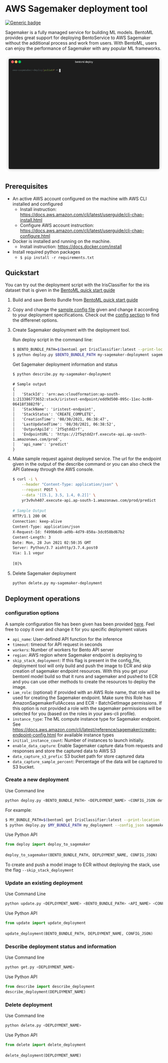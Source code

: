 # AWS Sagemaker deployment tool

[![Generic badge](https://img.shields.io/badge/Release-Alpha-<COLOR>.svg)](https://shields.io/)

Sagemaker is a fully managed service for building ML models. BentoML provides great support
for deploying BentoService to AWS Sagemaker without the additional process and work from users. With BentoML, users can enjoy the performance of Sagemaker with any popular ML frameworks.

<p align="center">
  <img src="demo.gif" alt="demo of aws-lambda-deploy tool"/>
</p>

## Prerequisites

- An active AWS account configured on the machine with AWS CLI installed and configured
    - Install instruction: https://docs.aws.amazon.com/cli/latest/userguide/cli-chap-install.html
    - Configure AWS account instruction: https://docs.aws.amazon.com/cli/latest/userguide/cli-chap-configure.html
- Docker is installed and running on the machine.
    - Install instruction: https://docs.docker.com/install
- Install required python packages
    - `$ pip install -r requirements.txt`


## Quickstart

You can try out the deployment script with the IrisClassifier for the iris dataset that is given in the [BentoML quick start guide](https://github.com/bentoml/BentoML/blob/master/guides/quick-start/bentoml-quick-start-guide.ipynb)

1. Build and save Bento Bundle from [BentoML quick start guide](https://github.com/bentoml/BentoML/blob/master/guides/quick-start/bentoml-quick-start-guide.ipynb)

2. Copy and change the [sample config file](sagemaker_config.json) given and change it according to your deployment specifications. Check out the [config section](#configuration-options) to find the differenet options.

3. Create Sagemaker deployment with the deployment tool. 
   
   Run deploy script in the command line:

    ```bash
    $ BENTO_BUNDLE_PATH=$(bentoml get IrisClassifier:latest --print-location -q)
    $ python deploy.py $BENTO_BUNDLE_PATH my-sagemaker-deployment sagemaker_config.json
    ```

    Get Sagemaker deployment information and status

    ```
    $ python describe.py my-sagemaker-deployment

    # Sample output
    {
    │   'StackId': 'arn:aws:cloudformation:ap-south-1:213386773652:stack/iristest-endpoint/edd9d500-095c-11ec-bc08-06418f3882f0',
    │   'StackName': 'iristest-endpoint',
    │   'StackStatus': 'CREATE_COMPLETE',
    │   'CreationTime': '08/30/2021, 06:38:47',
    │   'LastUpdatedTime': '08/30/2021, 06:38:52',
    │   'OutputApiId': '2f5qtdd2rf',
    │   'EndpointURL': 'https://2f5qtdd2rf.execute-api.ap-south-1.amazonaws.com/prod',
    │   'api_name': 'predict'
    }
    ```

4. Make sample request against deployed service. The url for the endpoint given in the output of the describe command or you can also check the API Gateway through the AWS console.

    ```bash
    $ curl -i \
        --header "Content-Type: application/json" \
        --request POST \
        --data '[[5.1, 3.5, 1.4, 0.2]]' \
        yr3v9vh407.execute-api.ap-south-1.amazonaws.com/prod/predict

    # Sample Output
    HTTP/1.1 200 OK
    Connection: keep-alive
    Content-Type: application/json
    X-Request-Id: f499b6d0-ad9b-4d79-850a-3dc058bd67b2
    Content-Length: 3
    Date: Mon, 28 Jun 2021 02:50:35 GMT
    Server: Python/3.7 aiohttp/3.7.4.post0
    Via: 1.1 vegur

    [0]%
    ```

5. Delete Sagemaker deployment

    ```bash
    python delete.py my-sagemaker-deployment
    ```

## Deployment operations

### configuration options

A sample configuration file has been given has been provided [here](sagemaker_config.json). Feel free to copy it over and change it for you specific deployment values

* `api_name`: User-defined API function for the inference
* `timeout`: timeout for API request in seconds
* `workers`: Number of workers for Bento API server
* `region`: AWS region where Sagemaker endpoint is deploying to
* `skip_stack_deployment`: If this flag is present in the config_file,
  deployment tool will only build and push the image to ECR and skip creation of
  sagemaker endpoint resources. With this you get your bentoml model build so
  that it runs and sagemaker and pushed to ECR and you can use other methods to
  create the resources to deploy the image.
* `iam_role`: (optional) if provided with an AWS Role name, that role will be
used for creating the Sagemaker endpoint. Make sure this Role has
AmazonSagemakerFullAccess and ECR - BatchGetImage permissions. If this option is
not provided a role with the sagemaker permissions will be selected for you
(based on the roles in your aws-cli profile).
* `instance_type`: The ML compute instance type for Sagemaker endpoint. See https://docs.aws.amazon.com/cli/latest/reference/sagemaker/create-endpoint-config.html for available instance types
* `initial_instance_count`: Number of instances to launch initially.
* `enable_data_capture`: Enable Sagemaker capture data from requests and responses and store the captured data to AWS S3
* `data_capture_s3_prefix`: S3 bucket path for store captured data
* `data_capture_sample_percent`: Percentage of the data will be captured to S3 bucket.

### Create a new deployment

Use Command line

```bash
python deploy.py <BENTO_BUNDLE_PATH> <DEPLOYMENT_NAME> <CONFIG_JSON default is ./sagemaker_config.json>
```

For example:

```bash
$ MY_BUNDLE_PATH=$(bentoml get IrisClassifier:latest --print-location -q)
$ python deploy.py $MY_BUNDLE_PATH my_deployment --config_json sagemaker_config.json
```

Use Python API

```python
from deploy import deploy_to_sagemaker

deploy_to_sagemaker(BENTO_BUNDLE_PATH, DEPLOYMENT_NAME, CONFIG_JSON)
```

To create and push a model image to ECR without deploying the stack, use the flag `--skip_stack_deployment`

### Update an existing deployment

Use Command Line
```bash
python update.py <DEPLOYMENT_NAME> <BENTO_BUNDLE_PATH> <API_NAME> <CONFIG_JSON default is sagemaker_config.json>
```


Use Python API

```python
from update import update_deployment

update_deployment(BENTO_BUNDLE_PATH, DEPLOYMENT_NAME, CONFIG_JSON)
```

### Describe deployment status and information

Use Command line

```bash
python get.py <DEPLOYMENT_NAME>
```


Use Python API

```python
from describe import describe_deployment
describe_deployment(DEPLOYMENT_NAME)
```

### Delete deployment

Use Command line

```bash
python delete.py <DEPLOYMENT_NAME>
```

Use Python API

```python
from delete import delete_deployment

delete_deployment(DEPLOYMENT_NAME)
```
